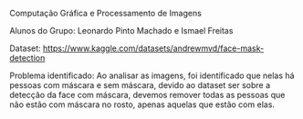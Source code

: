 Computação Gráfica e Processamento de Imagens

Alunos do Grupo: Leonardo Pinto Machado e Ismael Freitas

Dataset: https://www.kaggle.com/datasets/andrewmvd/face-mask-detection

Problema identificado: Ao analisar as imagens, foi identificado que nelas há pessoas com máscara e sem máscara, devido ao dataset ser sobre a detecção da face com máscara, devemos remover todas as pessoas que não estão com máscara no rosto, apenas aquelas que estão com elas.

